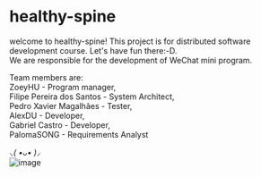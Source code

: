 # healthy-spine
welcome to healthy-spine! This project is for distributed software development course. Let's have fun there:-D.  
We are responsible for the development of WeChat mini program.  

Team members are:  
ZoeyHU - Program manager,  
Filipe Pereira dos Santos - System Architect,  
Pedro Xavier Magalhães - Tester,  
AlexDU - Developer,  
Gabriel Castro - Developer,  
PalomaSONG - Requirements Analyst  

*⸜( •ᴗ• )⸝*   
![image](https://github.com/fairybamboo/healthy-spine/blob/main/IMG_20210321_071823.jpg)

